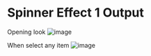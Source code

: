 # Spinner Effect 1 Output

Opening look
![image](https://github.com/Kowsar14238/parts-of-project-1-to-10/assets/88027531/86e65a64-a11e-4ddd-a036-a92c792488de)

When select any item
![image](https://github.com/Kowsar14238/parts-of-project-1-to-10/assets/88027531/ce504ecc-159e-4c3a-b424-45d5ed98b516)
